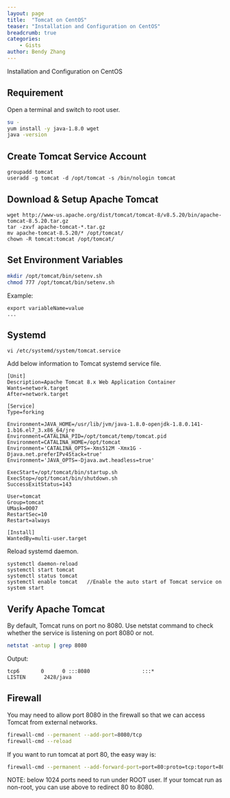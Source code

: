 ```yaml
---
layout: page
title:  "Tomcat on CentOS"
teaser: "Installation and Configuration on CentOS"
breadcrumb: true
categories:
    - Gists
author: Bendy Zhang
---
```


Installation and Configuration on CentOS

## Requirement
Open a terminal and switch to root user.

```bash
su -
yum install -y java-1.8.0 wget
java -version
```

## Create Tomcat Service Account

```shell
groupadd tomcat
useradd -g tomcat -d /opt/tomcat -s /bin/nologin tomcat
```

## Download & Setup Apache Tomcat

```
wget http://www-us.apache.org/dist/tomcat/tomcat-8/v8.5.20/bin/apache-tomcat-8.5.20.tar.gz
tar -zxvf apache-tomcat-*.tar.gz
mv apache-tomcat-8.5.20/* /opt/tomcat/
chown -R tomcat:tomcat /opt/tomcat/
```

## Set Environment Variables

```bash
mkdir /opt/tomcat/bin/setenv.sh
chmod 777 /opt/tomcat/bin/setenv.sh
```
Example:
```
export variableName=value
...
```

## Systemd

```shell
vi /etc/systemd/system/tomcat.service
```

Add below information to Tomcat systemd service file.

```
[Unit]
Description=Apache Tomcat 8.x Web Application Container
Wants=network.target
After=network.target

[Service]
Type=forking

Environment=JAVA_HOME=/usr/lib/jvm/java-1.8.0-openjdk-1.8.0.141-1.b16.el7_3.x86_64/jre
Environment=CATALINA_PID=/opt/tomcat/temp/tomcat.pid
Environment=CATALINA_HOME=/opt/tomcat
Environment='CATALINA_OPTS=-Xms512M -Xmx1G -Djava.net.preferIPv4Stack=true'
Environment='JAVA_OPTS=-Djava.awt.headless=true'

ExecStart=/opt/tomcat/bin/startup.sh
ExecStop=/opt/tomcat/bin/shutdown.sh
SuccessExitStatus=143

User=tomcat
Group=tomcat
UMask=0007
RestartSec=10
Restart=always

[Install]
WantedBy=multi-user.target
```

Reload systemd daemon.

```
systemctl daemon-reload
systemctl start tomcat
systemctl status tomcat
systemctl enable tomcat   //Enable the auto start of Tomcat service on system start
```

## Verify Apache Tomcat
By default, Tomcat runs on port no 8080. Use netstat command to check whether the service is listening on port 8080 or not.
```bash
netstat -antup | grep 8080
```
Output:
```
tcp6       0      0 :::8080                 :::*                    LISTEN      2428/java
```

## Firewall

You may need to allow port 8080 in the firewall so that we can access Tomcat from external networks.

```bash
firewall-cmd --permanent --add-port=8080/tcp
firewall-cmd --reload
```

If you want to run tomcat at port 80, the easy way is:

```bash
firewall-cmd --permanent --add-forward-port=port=80:proto=tcp:toport=8080
```

NOTE: below 1024 ports need to run under ROOT user. If your tomcat run as non-root, you can use above to redirect 80 to 8080.

